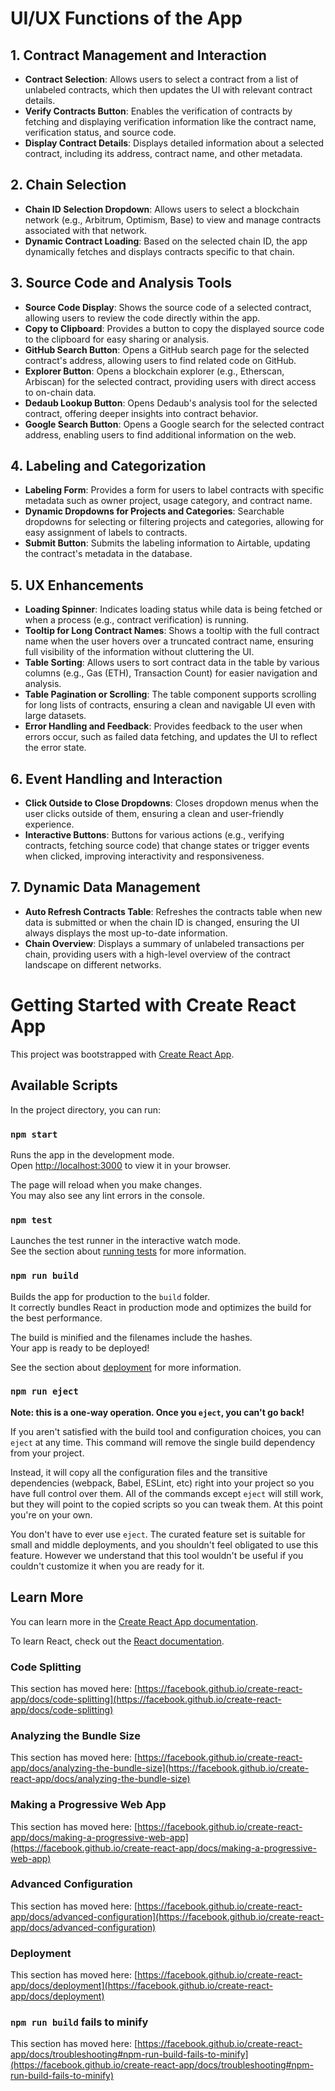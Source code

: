 # UI/UX Functions of the App

## 1. Contract Management and Interaction
- **Contract Selection**: Allows users to select a contract from a list of unlabeled contracts, which then updates the UI with relevant contract details.
- **Verify Contracts Button**: Enables the verification of contracts by fetching and displaying verification information like the contract name, verification status, and source code.
- **Display Contract Details**: Displays detailed information about a selected contract, including its address, contract name, and other metadata.

## 2. Chain Selection
- **Chain ID Selection Dropdown**: Allows users to select a blockchain network (e.g., Arbitrum, Optimism, Base) to view and manage contracts associated with that network.
- **Dynamic Contract Loading**: Based on the selected chain ID, the app dynamically fetches and displays contracts specific to that chain.

## 3. Source Code and Analysis Tools
- **Source Code Display**: Shows the source code of a selected contract, allowing users to review the code directly within the app.
- **Copy to Clipboard**: Provides a button to copy the displayed source code to the clipboard for easy sharing or analysis.
- **GitHub Search Button**: Opens a GitHub search page for the selected contract's address, allowing users to find related code on GitHub.
- **Explorer Button**: Opens a blockchain explorer (e.g., Etherscan, Arbiscan) for the selected contract, providing users with direct access to on-chain data.
- **Dedaub Lookup Button**: Opens Dedaub's analysis tool for the selected contract, offering deeper insights into contract behavior.
- **Google Search Button**: Opens a Google search for the selected contract address, enabling users to find additional information on the web.

## 4. Labeling and Categorization
- **Labeling Form**: Provides a form for users to label contracts with specific metadata such as owner project, usage category, and contract name.
- **Dynamic Dropdowns for Projects and Categories**: Searchable dropdowns for selecting or filtering projects and categories, allowing for easy assignment of labels to contracts.
- **Submit Button**: Submits the labeling information to Airtable, updating the contract's metadata in the database.

## 5. UX Enhancements
- **Loading Spinner**: Indicates loading status while data is being fetched or when a process (e.g., contract verification) is running.
- **Tooltip for Long Contract Names**: Shows a tooltip with the full contract name when the user hovers over a truncated contract name, ensuring full visibility of the information without cluttering the UI.
- **Table Sorting**: Allows users to sort contract data in the table by various columns (e.g., Gas (ETH), Transaction Count) for easier navigation and analysis.
- **Table Pagination or Scrolling**: The table component supports scrolling for long lists of contracts, ensuring a clean and navigable UI even with large datasets.
- **Error Handling and Feedback**: Provides feedback to the user when errors occur, such as failed data fetching, and updates the UI to reflect the error state.

## 6. Event Handling and Interaction
- **Click Outside to Close Dropdowns**: Closes dropdown menus when the user clicks outside of them, ensuring a clean and user-friendly experience.
- **Interactive Buttons**: Buttons for various actions (e.g., verifying contracts, fetching source code) that change states or trigger events when clicked, improving interactivity and responsiveness.

## 7. Dynamic Data Management
- **Auto Refresh Contracts Table**: Refreshes the contracts table when new data is submitted or when the chain ID is changed, ensuring the UI always displays the most up-to-date information.
- **Chain Overview**: Displays a summary of unlabeled transactions per chain, providing users with a high-level overview of the contract landscape on different networks.


# Getting Started with Create React App

This project was bootstrapped with [Create React App](https://github.com/facebook/create-react-app).

## Available Scripts

In the project directory, you can run:

### `npm start`

Runs the app in the development mode.\
Open [http://localhost:3000](http://localhost:3000) to view it in your browser.

The page will reload when you make changes.\
You may also see any lint errors in the console.

### `npm test`

Launches the test runner in the interactive watch mode.\
See the section about [running tests](https://facebook.github.io/create-react-app/docs/running-tests) for more information.

### `npm run build`

Builds the app for production to the `build` folder.\
It correctly bundles React in production mode and optimizes the build for the best performance.

The build is minified and the filenames include the hashes.\
Your app is ready to be deployed!

See the section about [deployment](https://facebook.github.io/create-react-app/docs/deployment) for more information.

### `npm run eject`

**Note: this is a one-way operation. Once you `eject`, you can't go back!**

If you aren't satisfied with the build tool and configuration choices, you can `eject` at any time. This command will remove the single build dependency from your project.

Instead, it will copy all the configuration files and the transitive dependencies (webpack, Babel, ESLint, etc) right into your project so you have full control over them. All of the commands except `eject` will still work, but they will point to the copied scripts so you can tweak them. At this point you're on your own.

You don't have to ever use `eject`. The curated feature set is suitable for small and middle deployments, and you shouldn't feel obligated to use this feature. However we understand that this tool wouldn't be useful if you couldn't customize it when you are ready for it.

## Learn More

You can learn more in the [Create React App documentation](https://facebook.github.io/create-react-app/docs/getting-started).

To learn React, check out the [React documentation](https://reactjs.org/).

### Code Splitting

This section has moved here: [https://facebook.github.io/create-react-app/docs/code-splitting](https://facebook.github.io/create-react-app/docs/code-splitting)

### Analyzing the Bundle Size

This section has moved here: [https://facebook.github.io/create-react-app/docs/analyzing-the-bundle-size](https://facebook.github.io/create-react-app/docs/analyzing-the-bundle-size)

### Making a Progressive Web App

This section has moved here: [https://facebook.github.io/create-react-app/docs/making-a-progressive-web-app](https://facebook.github.io/create-react-app/docs/making-a-progressive-web-app)

### Advanced Configuration

This section has moved here: [https://facebook.github.io/create-react-app/docs/advanced-configuration](https://facebook.github.io/create-react-app/docs/advanced-configuration)

### Deployment

This section has moved here: [https://facebook.github.io/create-react-app/docs/deployment](https://facebook.github.io/create-react-app/docs/deployment)

### `npm run build` fails to minify

This section has moved here: [https://facebook.github.io/create-react-app/docs/troubleshooting#npm-run-build-fails-to-minify](https://facebook.github.io/create-react-app/docs/troubleshooting#npm-run-build-fails-to-minify)
